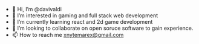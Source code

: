 - 👋 Hi, I’m @davivaldi
- 👀 I’m interested in gaming and full stack web development    
- 🌱 I’m currently learning react and 2d game development
- 💞️ I’m looking to collaborate on open soruce software to gain experience.
- 📫 How to reach me xnytemarex@gmail.com

<!---
davivaldi/davivaldi is a ✨ special ✨ repository because its `README.md` (this file) appears on your GitHub profile.
You can click the Preview link to take a look at your changes.
--->
